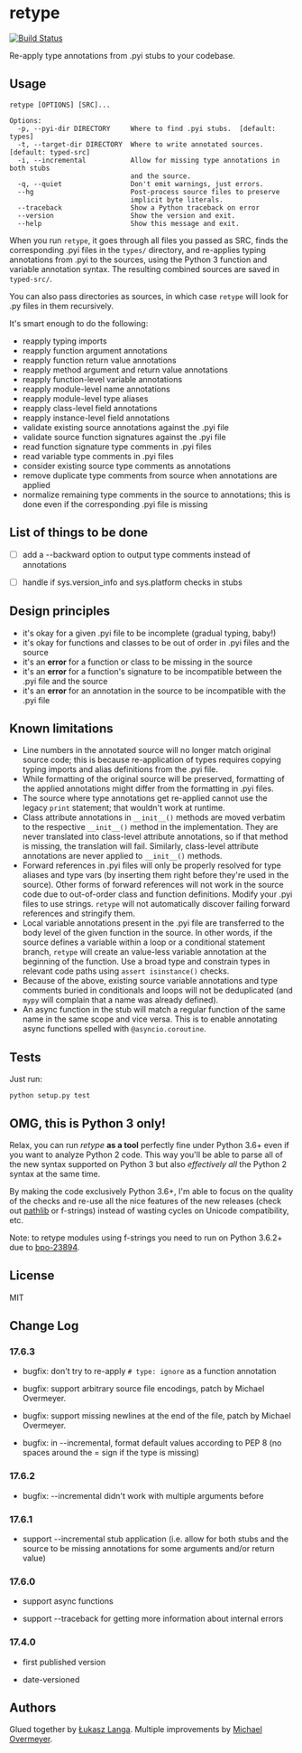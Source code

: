 # retype

[![Build Status](https://travis-ci.org/ambv/retype.svg?branch=master)](https://travis-ci.org/ambv/retype)

Re-apply type annotations from .pyi stubs to your codebase.

## Usage

```
retype [OPTIONS] [SRC]...

Options:
  -p, --pyi-dir DIRECTORY     Where to find .pyi stubs.  [default: types]
  -t, --target-dir DIRECTORY  Where to write annotated sources.  [default: typed-src]
  -i, --incremental           Allow for missing type annotations in both stubs
                              and the source.
  -q, --quiet                 Don't emit warnings, just errors.
  --hg                        Post-process source files to preserve
                              implicit byte literals.
  --traceback                 Show a Python traceback on error
  --version                   Show the version and exit.
  --help                      Show this message and exit.
```

When you run `retype`, it goes through all files you passed as SRC,
finds the corresponding .pyi files in the `types/` directory, and
re-applies typing annotations from .pyi to the sources, using the
Python 3 function and variable annotation syntax.  The resulting
combined sources are saved in `typed-src/`.

You can also pass directories as sources, in which case `retype` will
look for .py files in them recursively.

It's smart enough to do the following:

* reapply typing imports
* reapply function argument annotations
* reapply function return value annotations
* reapply method argument and return value annotations
* reapply function-level variable annotations
* reapply module-level name annotations
* reapply module-level type aliases
* reapply class-level field annotations
* reapply instance-level field annotations
* validate existing source annotations against the .pyi file
* validate source function signatures against the .pyi file
* read function signature type comments in .pyi files
* read variable type comments in .pyi files
* consider existing source type comments as annotations
* remove duplicate type comments from source when annotations are applied
* normalize remaining type comments in the source to annotations; this
  is done even if the corresponding .pyi file is missing


## List of things to be done

* [ ] add a --backward option to output type comments instead of annotations
* [ ] handle if sys.version_info and sys.platform checks in stubs


## Design principles

* it's okay for a given .pyi file to be incomplete (gradual typing,
  baby!)
* it's okay for functions and classes to be out of order in .pyi files
  and the source
* it's an **error** for a function or class to be missing in the source
* it's an **error** for a function's signature to be incompatible
  between the .pyi file and the source
* it's an **error** for an annotation in the source to be incompatible
  with the .pyi file


## Known limitations

* Line numbers in the annotated source will no longer match original
  source code; this is because re-application of types requires copying
  typing imports and alias definitions from the .pyi file.
* While formatting of the original source will be preserved, formatting
  of the applied annotations might differ from the formatting in .pyi
  files.
* The source where type annotations get re-applied cannot use the
  legacy `print` statement; that wouldn't work at runtime.
* Class attribute annotations in `__init__()` methods are moved verbatim
  to the respective `__init__()` method in the implementation.  They are
  never translated into class-level attribute annotations, so if that
  method is missing, the translation will fail.  Similarly, class-level
  attribute annotations are never applied to `__init__()` methods.
* Forward references in .pyi files will only be properly resolved for
  type aliases and type vars (by inserting them right before they're
  used in the source).  Other forms of forward references will not work
  in the source code due to out-of-order class and function definitions.
  Modify your .pyi files to use strings.  `retype` will not
  automatically discover failing forward references and stringify them.
* Local variable annotations present in the .pyi file are transferred to
  the body level of the given function in the source.  In other words,
  if the source defines a variable within a loop or a conditional
  statement branch, `retype` will create an value-less variable
  annotation at the beginning of the function.  Use a broad type and
  constrain types in relevant code paths using `assert isinstance()`
  checks.
* Because of the above, existing source variable annotations and type
  comments buried in conditionals and loops will not be deduplicated
  (and `mypy` will complain that a name was already defined).
* An async function in the stub will match a regular function of the
  same name in the same scope and vice versa.  This is to enable
  annotating async functions spelled with `@asyncio.coroutine`.


## Tests

Just run:

```
python setup.py test
```

## OMG, this is Python 3 only!

Relax, you can run *retype* **as a tool** perfectly fine under Python
3.6+ even if you want to analyze Python 2 code.  This way you'll be able
to parse all of the new syntax supported on Python 3 but also
*effectively all* the Python 2 syntax at the same time.

By making the code exclusively Python 3.6+, I'm able to focus on the
quality of the checks and re-use all the nice features of the new
releases (check out [pathlib](docs.python.org/3/library/pathlib.html)
or f-strings) instead of wasting cycles on Unicode compatibility, etc.

Note: to retype modules using f-strings you need to run on Python 3.6.2+
due to [bpo-23894](http://bugs.python.org/issue23894).

## License

MIT


## Change Log

### 17.6.3

* bugfix: don't try to re-apply `# type: ignore` as a function annotation

* bugfix: support arbitrary source file encodings, patch by Michael Overmeyer.

* bugfix: support missing newlines at the end of the file, patch by Michael
  Overmeyer.

* bugfix: in --incremental, format default values according to PEP 8
  (no spaces around the = sign if the type is missing)

### 17.6.2

* bugfix: --incremental didn't work with multiple arguments before

### 17.6.1

* support --incremental stub application (i.e. allow for both stubs and the
  source to be missing annotations for some arguments and/or return value)

### 17.6.0

* support async functions

* support --traceback for getting more information about internal errors

### 17.4.0

* first published version

* date-versioned


## Authors

Glued together by [Łukasz Langa](mailto:lukasz@langa.pl).  Multiple
improvements by [Michael Overmeyer](mailto:m.overmeyer@yahoo.ca).
